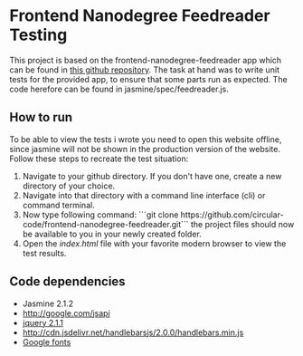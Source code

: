 # Frontend Nanodegree Feedreader Testing

This project is based on the frontend-nanodegree-feedreader app which can be found in <a href="https://github.com/udacity/frontend-nanodegree-feedreader">this github repository</a>.
The task at hand was to write unit tests for the provided app, to ensure that some parts run as expected. The code herefore can be found in jasmine/spec/feedreader.js.

## How to run

To be able to view the tests i wrote you need to open this website offline, since jasmine will not be shown in the production version of the website. Follow these steps to recreate the test situation:

<ol>
<li> Navigate to your github directory. If you don't have one, create a new directory of your choice.</li>
<li> Navigate into that directory with a command line interface (cli) or command terminal.</li>
<li> Now type following command: ```git clone https://github.com/circular-code/frontend-nanodegree-feedreader.git``` the project files should now be available to you in your newly created folder.</li>
<li> Open the <em>index.html</em> file with your favorite modern browser to view the test results.</li>
</ol>

## Code dependencies
<ul>
<li>Jasmine 2.1.2</li>
<li><a href="http://google.com/jsapi">http://google.com/jsapi</a></li>
<li><a href="http://ajax.googleapis.com/ajax/libs/jquery/2.1.1/jquery.min.js">jquery 2.1.1</a></li>
<li><a href="http://cdn.jsdelivr.net/handlebarsjs/2.0.0/handlebars.min.js">http://cdn.jsdelivr.net/handlebarsjs/2.0.0/handlebars.min.js</a></li>
<li><a href="http://fonts.googleapis.com/css?family=Roboto:400,100,300,700">Google fonts</a></li>
</ul>
